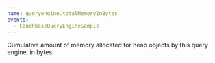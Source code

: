 ```yaml
---
name: queryengine.totalMemoryInBytes
events:
  - CouchbaseQueryEngineSample
---
```


Cumulative amount of memory allocated for heap objects by this query engine, in bytes.